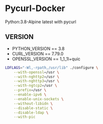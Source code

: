 # Pycurl-Docker

Python:3.8-Alpine latest with pycurl

## VERSION

- PYTHON_VERSION == 3.8
- CURL_VERSION == 7.79.0
- OPENSSL_VERSION == 1_1_1l+quic

```bash
LDFLAGS="-Wl,-rpath,/usr/lib" ./configure \
    --with-openssl=/usr \
    --with-nghttp2=/usr \
    --with-nghttp3=/usr \
    --with-ngtcp2=/usr \
    --prefix=/usr \
    --enable-ipv6 \
    --enable-unix-sockets \
    --without-libidn \
    --disable-static \
    --disable-ldap \
    --with-pic
```
